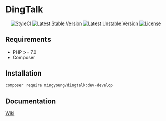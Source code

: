 # DingTalk

<p align="center">
<a href="https://styleci.io/repos/104453340"><img src="https://styleci.io/repos/104453340/shield?branch=develop" alt="StyleCI"></a>
<a href="https://packagist.org/packages/mingyoung/dingtalk"><img src="https://poser.pugx.org/mingyoung/dingtalk/v/stable?format=flat-square" alt="Latest Stable Version"></a>
<a href="https://packagist.org/packages/mingyoung/dingtalk"><img src="https://poser.pugx.org/mingyoung/dingtalk/v/unstable.svg?format=flat-square" alt="Latest Unstable Version"></a>
<a href="https://packagist.org/packages/mingyoung/dingtalk"><img src="https://poser.pugx.org/mingyoung/dingtalk/license?format=flat-square" alt="License"></a>
</p>

## Requirements
- PHP >= 7.0
- Composer

## Installation
```bash
composer require mingyoung/dingtalk:dev-develop
```

## Documentation

[Wiki](https://github.com/mingyoung/dingtalk/wiki)
